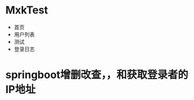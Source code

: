 # MxkTest

<!DOCTYPE html>
<html>
<head>
    <meta charset="UTF-8">
	<title>演示啦</title>
	<link href="/bootstrap.css" rel="stylesheet">
</head>
<ul class="nav nav-pills nav-justified">
    <li class="nav-item">
        <a class="nav-link active" th:href="@{/loginIndex}">首页</a>
    </li>
    <li class="nav-item">
        <a class="nav-link" th:href="@{/getAllPerson}">用户列表</a>
    </li>
    <li class="nav-item">
        <a class="nav-link" th:href="@{/loginIndex}">测试</a>
    </li>
    <li class="nav-item">
        <a class="nav-link disabled" th:href="@{/logoAll}" tabindex="-1" aria-disabled="true">登录日志</a>
    </li>
</ul>
<body>
	<h1>springboot增删改查，，和获取登录者的IP地址</h1>
	<a></a>
</body>
</html>